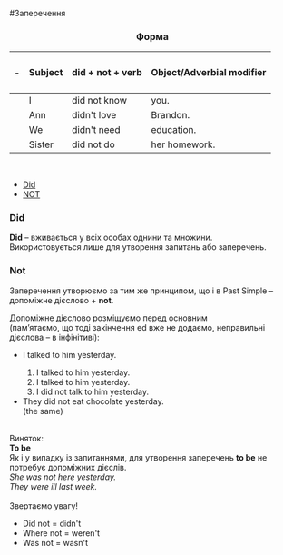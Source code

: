 #Заперечення

<center><h3>Форма</h3></center>

| <h4>-</h4> |Subject | did + not + verb | Object/Adverbial modifier |
| -- | -- | -- | --| 
| | I | did not know | you. |
| | Ann | didn't love | Brandon. |
| | We | didn't need | education. |
| | Sister | did not do | her homework. |
<br>

<ul class="nav nav-tabs">
<li class="active"><a data-toggle="tab" href="#home">Did</a></li>
 <li><a data-toggle="tab" href="#menu1">NOT</a></li>
 </ul>

<div class="tab-content">
  <div id="home" class="tab-pane fade in active">
    <h3>Did</h3>
    <p><b>Did</b> – вживається у всіх особах однини та множини.<br>
    Використовується лише для утворення запитань або заперечень.</p>
  </div>
  <div id="menu1" class="tab-pane fade">
    <h3>Not</h3>
    <p>Заперечення утворюємо за тим же принципом, що і в Past Simple – допоміжне дієслово + <b>not</b>.</p>
    <p>Допоміжне дієслово розміщуємо перед основним<br> (пам’ятаємо, що тоді закінчення <span class="p1">ed</span> вже не додаємо, неправильні дієслова – в інфінітиві):</p>
    <ul>
    <li>I talked to him yesterday.</li>
    <ol>
    <li>I talked to him yesterday.</li>
    <li>I talk<s>ed</s> to him yesterday.</li>
    <li>I did not talk to him yesterday.</li>
    </ol>
    <li>They did not eat chocolate yesterday.</li> (the same) 
    </ul>
   <br> 

<div class="exmpl-wrap">
<span class="exmpl">Виняток:</span>
<div class="exmpl-text">
<b>To be</b><br>
Як і у випадку із запитаннями, для утворення заперечень <b>to be</b> не потребує допоміжних дієслів.<br>
<i>She was not here yesterday.<br>
They were ill last week.</i>
</div>
</div>
<br>
<div class="add-wrap">
<span class="add">Звертаємо увагу!</span>
<div class="add-text">
<ul>
<li>Did not = didn't</li>
<li>Where not = weren't</li>
<li>Was not = wasn't</li>
</ul>
</div>
</div>
  </div>
</div>